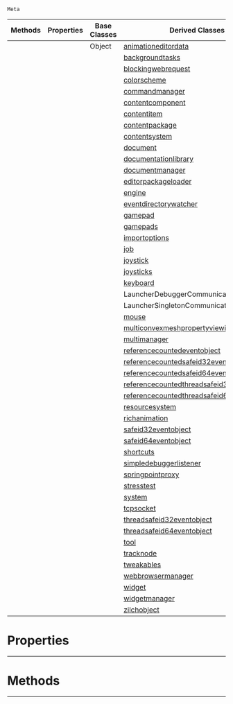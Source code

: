  `Meta`

|Methods|Properties|Base Classes|Derived Classes|
|---|---|---|---|
| | |Object|[animationeditordata](https://github.com/zeroengineteam/ZeroDocs/blob/master/code_reference/class_reference/animationeditordata.markdown)|
| | | |[backgroundtasks](https://github.com/zeroengineteam/ZeroDocs/blob/master/code_reference/class_reference/backgroundtasks.markdown)|
| | | |[blockingwebrequest](https://github.com/zeroengineteam/ZeroDocs/blob/master/code_reference/class_reference/blockingwebrequest.markdown)|
| | | |[colorscheme](https://github.com/zeroengineteam/ZeroDocs/blob/master/code_reference/class_reference/colorscheme.markdown)|
| | | |[commandmanager](https://github.com/zeroengineteam/ZeroDocs/blob/master/code_reference/class_reference/commandmanager.markdown)|
| | | |[contentcomponent](https://github.com/zeroengineteam/ZeroDocs/blob/master/code_reference/class_reference/contentcomponent.markdown)|
| | | |[contentitem](https://github.com/zeroengineteam/ZeroDocs/blob/master/code_reference/class_reference/contentitem.markdown)|
| | | |[contentpackage](https://github.com/zeroengineteam/ZeroDocs/blob/master/code_reference/class_reference/contentpackage.markdown)|
| | | |[contentsystem](https://github.com/zeroengineteam/ZeroDocs/blob/master/code_reference/class_reference/contentsystem.markdown)|
| | | |[document](https://github.com/zeroengineteam/ZeroDocs/blob/master/code_reference/class_reference/document.markdown)|
| | | |[documentationlibrary](https://github.com/zeroengineteam/ZeroDocs/blob/master/code_reference/class_reference/documentationlibrary.markdown)|
| | | |[documentmanager](https://github.com/zeroengineteam/ZeroDocs/blob/master/code_reference/class_reference/documentmanager.markdown)|
| | | |[editorpackageloader](https://github.com/zeroengineteam/ZeroDocs/blob/master/code_reference/class_reference/editorpackageloader.markdown)|
| | | |[engine](https://github.com/zeroengineteam/ZeroDocs/blob/master/code_reference/class_reference/engine.markdown)|
| | | |[eventdirectorywatcher](https://github.com/zeroengineteam/ZeroDocs/blob/master/code_reference/class_reference/eventdirectorywatcher.markdown)|
| | | |[gamepad](https://github.com/zeroengineteam/ZeroDocs/blob/master/code_reference/class_reference/gamepad.markdown)|
| | | |[gamepads](https://github.com/zeroengineteam/ZeroDocs/blob/master/code_reference/class_reference/gamepads.markdown)|
| | | |[importoptions](https://github.com/zeroengineteam/ZeroDocs/blob/master/code_reference/class_reference/importoptions.markdown)|
| | | |[job](https://github.com/zeroengineteam/ZeroDocs/blob/master/code_reference/class_reference/job.markdown)|
| | | |[joystick](https://github.com/zeroengineteam/ZeroDocs/blob/master/code_reference/class_reference/joystick.markdown)|
| | | |[joysticks](https://github.com/zeroengineteam/ZeroDocs/blob/master/code_reference/class_reference/joysticks.markdown)|
| | | |[keyboard](https://github.com/zeroengineteam/ZeroDocs/blob/master/code_reference/class_reference/keyboard.markdown)|
| | | |LauncherDebuggerCommunication|
| | | |LauncherSingletonCommunication|
| | | |[mouse](https://github.com/zeroengineteam/ZeroDocs/blob/master/code_reference/class_reference/mouse.markdown)|
| | | |[multiconvexmeshpropertyviewinfo](https://github.com/zeroengineteam/ZeroDocs/blob/master/code_reference/class_reference/multiconvexmeshpropertyviewinfo.markdown)|
| | | |[multimanager](https://github.com/zeroengineteam/ZeroDocs/blob/master/code_reference/class_reference/multimanager.markdown)|
| | | |[referencecountedeventobject](https://github.com/zeroengineteam/ZeroDocs/blob/master/code_reference/class_reference/referencecountedeventobject.markdown)|
| | | |[referencecountedsafeid32eventobject](https://github.com/zeroengineteam/ZeroDocs/blob/master/code_reference/class_reference/referencecountedsafeid32eventobject.markdown)|
| | | |[referencecountedsafeid64eventobject](https://github.com/zeroengineteam/ZeroDocs/blob/master/code_reference/class_reference/referencecountedsafeid64eventobject.markdown)|
| | | |[referencecountedthreadsafeid32eventobject](https://github.com/zeroengineteam/ZeroDocs/blob/master/code_reference/class_reference/referencecountedthreadsafeid32eventobject.markdown)|
| | | |[referencecountedthreadsafeid64eventobject](https://github.com/zeroengineteam/ZeroDocs/blob/master/code_reference/class_reference/referencecountedthreadsafeid64eventobject.markdown)|
| | | |[resourcesystem](https://github.com/zeroengineteam/ZeroDocs/blob/master/code_reference/class_reference/resourcesystem.markdown)|
| | | |[richanimation](https://github.com/zeroengineteam/ZeroDocs/blob/master/code_reference/class_reference/richanimation.markdown)|
| | | |[safeid32eventobject](https://github.com/zeroengineteam/ZeroDocs/blob/master/code_reference/class_reference/safeid32eventobject.markdown)|
| | | |[safeid64eventobject](https://github.com/zeroengineteam/ZeroDocs/blob/master/code_reference/class_reference/safeid64eventobject.markdown)|
| | | |[shortcuts](https://github.com/zeroengineteam/ZeroDocs/blob/master/code_reference/class_reference/shortcuts.markdown)|
| | | |[simpledebuggerlistener](https://github.com/zeroengineteam/ZeroDocs/blob/master/code_reference/class_reference/simpledebuggerlistener.markdown)|
| | | |[springpointproxy](https://github.com/zeroengineteam/ZeroDocs/blob/master/code_reference/class_reference/springpointproxy.markdown)|
| | | |[stresstest](https://github.com/zeroengineteam/ZeroDocs/blob/master/code_reference/class_reference/stresstest.markdown)|
| | | |[system](https://github.com/zeroengineteam/ZeroDocs/blob/master/code_reference/class_reference/system.markdown)|
| | | |[tcpsocket](https://github.com/zeroengineteam/ZeroDocs/blob/master/code_reference/class_reference/tcpsocket.markdown)|
| | | |[threadsafeid32eventobject](https://github.com/zeroengineteam/ZeroDocs/blob/master/code_reference/class_reference/threadsafeid32eventobject.markdown)|
| | | |[threadsafeid64eventobject](https://github.com/zeroengineteam/ZeroDocs/blob/master/code_reference/class_reference/threadsafeid64eventobject.markdown)|
| | | |[tool](https://github.com/zeroengineteam/ZeroDocs/blob/master/code_reference/class_reference/tool.markdown)|
| | | |[tracknode](https://github.com/zeroengineteam/ZeroDocs/blob/master/code_reference/class_reference/tracknode.markdown)|
| | | |[tweakables](https://github.com/zeroengineteam/ZeroDocs/blob/master/code_reference/class_reference/tweakables.markdown)|
| | | |[webbrowsermanager](https://github.com/zeroengineteam/ZeroDocs/blob/master/code_reference/class_reference/webbrowsermanager.markdown)|
| | | |[widget](https://github.com/zeroengineteam/ZeroDocs/blob/master/code_reference/class_reference/widget.markdown)|
| | | |[widgetmanager](https://github.com/zeroengineteam/ZeroDocs/blob/master/code_reference/class_reference/widgetmanager.markdown)|
| | | |[zilchobject](https://github.com/zeroengineteam/ZeroDocs/blob/master/code_reference/class_reference/zilchobject.markdown)|


 #  Properties


---  
 #  Methods


---  
 

 